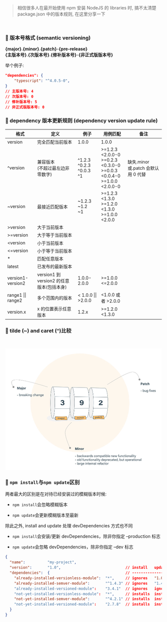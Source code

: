 > 相信很多人在最开始使用 npm 安装 NodeJS 的 libraries 时, 搞不太清楚 package.json 中的版本规则, 在这里分享一下

<br>

### 🥑 版本号格式 (semantic versioning)

**{major}**.**{minor}**.**{patch}**-**{pre-release}**<br>
**{主版本号}**.**{次版本号}**.**{修补版本号}**-**{非正式版版本号}**

举个例子:

```json
"dependencies": {
    "typescript": "^4.0.5-0",
}
// 主版本号: 4
// 次版本号: 0
// 修补版本号: 5
// 非正式版版本号: 0
```

### 🥑 dependency 版本更新规则 (dependency version update rule)

| 格式               | 定义                                      | 例子                                   | 用例匹配                                                                         | 备注                                |
| ------------------ | ----------------------------------------- | -------------------------------------- | -------------------------------------------------------------------------------- | ----------------------------------- |
| version            | 完全匹配当前版本                          | 1.0.0                                  | 1.0.0                                                                            |                                     |
| ^version           | 兼容版本<br>(不超过最左边非零数字)        | ^1.2.3 <br> ^0.2.3 <br> ^0.0.3 <br> ^1 | >=1.2.3 <2.0.0-0 <br>>=0.2.3 <0.3.0-0 <br>>=0.0.3 <0.0.4-0 <br> >=1.0.0 <2.0.0-0 | 缺失.minor 或.patch 会默认用 0 代替 |
| ~version           | 最接近匹配版本                            | ~1.2.3 <br> ~1.2 <br> ~1               | >=1.2.3 <1.3.0 <br> >=1.2.0 <1.3.0 <br> >=1.0.0 <2.0.0                           |
| >version           | 大于当前版本                              |                                        |                                                                                  |
| >=version          | 大于等于当前版本                          |                                        |                                                                                  |
| <version           | 小于当前版本                              |                                        |                                                                                  |
| <=version          | 小于等于当前版本                          |                                        |                                                                                  |
| \*                 | 匹配任意版本                              |                                        |                                                                                  |
| latest             | 已发布的最新版本                          |                                        |                                                                                  |
| version1-version2  | version1 到 version2 的任意版本(包括本身) | 1.0.0-2.0.0                            | >=1.0.0 <=2.0.0                                                                  |
| range1 \|\| range2 | 多个范围内的版本                          | < 1.0.0 \|\| >2.0.0                    | <1.0.0 或者 >2.0.0                                                               |
| version.x          | x 的位置表示任意版本                      | 1.2.x                                  | >=1.2.0 <1.3.0                                                                   |

### 🥑 tilde (~) and caret (^)比较

<br>

![avatar](../media/images/wheelbarrel-no-tilde-caret-white.jpeg)

### 🥑 `npm install`与`npm update`区别

两者最大的区别是在对待已经安装过的模糊版本时候:

- `npm install`会忽略模糊版本

- `npm update`会更新模糊版本至最新

除此之外, install and update 处理 devDependencies 方式也不同

- `npm install`会安装/更新 devDependencies，除非你指定 –production 标志

- `npm update`会忽略 devDependencies，除非你指定 –dev 标志

```json
{
  "name":          "my-project",
  "version":       "1.0",                             // install   update
  "dependencies":  {                                  // ------------------
    "already-installed-versionless-module":  "*",     // ignores   "1.0" -> "1.1"
    "already-installed-semver-module":       "^1.4.3" // ignores   "1.4.3" -> "1.5.2"
    "already-installed-versioned-module":    "3.4.1"  // ignores   ignores
    "not-yet-installed-versionless-module":  "*",     // installs  installs
    "not-yet-installed-semver-module":       "^4.2.1" // installs  installs
    "not-yet-installed-versioned-module":    "2.7.8"  // installs  installs
  }
}
```
